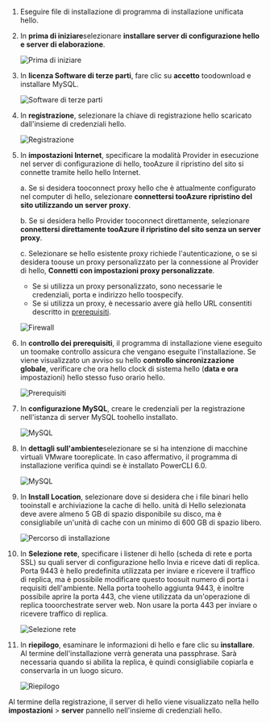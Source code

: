 1. Eseguire file di installazione di programma di installazione unificata hello.
2. In **prima di iniziare**selezionare **installare server di configurazione hello e server di elaborazione**.

    ![Prima di iniziare](./media/site-recovery-add-configuration-server/combined-wiz1.png)

3. In **licenza Software di terze parti**, fare clic su **accetto** toodownload e installare MySQL.

    ![Software di terze parti](./media/site-recovery-add-configuration-server/combined-wiz2.png)
4. In **registrazione**, selezionare la chiave di registrazione hello scaricato dall'insieme di credenziali hello.

    ![Registrazione](./media/site-recovery-add-configuration-server/combined-wiz3.png)
5. In **impostazioni Internet**, specificare la modalità Provider in esecuzione nel server di configurazione di hello, tooAzure il ripristino del sito si connette tramite hello hello Internet.

   a. Se si desidera tooconnect proxy hello che è attualmente configurato nel computer di hello, selezionare **connettersi tooAzure ripristino del sito utilizzando un server proxy**.

   b. Se si desidera hello Provider tooconnect direttamente, selezionare **connettersi direttamente tooAzure il ripristino del sito senza un server proxy**.

   c. Selezionare se hello esistente proxy richiede l'autenticazione, o se si desidera toouse un proxy personalizzato per la connessione al Provider di hello, **Connetti con impostazioni proxy personalizzate**.

     * Se si utilizza un proxy personalizzato, sono necessarie le credenziali, porta e indirizzo hello toospecify.
     * Se si utilizza un proxy, è necessario avere già hello URL consentiti descritto in [prerequisiti](#prerequisites).

     ![Firewall](./media/site-recovery-add-configuration-server/combined-wiz4.png)
6. In **controllo dei prerequisiti**, il programma di installazione viene eseguito un toomake controllo assicura che vengano eseguite l'installazione. Se viene visualizzato un avviso su hello **controllo sincronizzazione globale**, verificare che ora hello clock di sistema hello (**data e ora** impostazioni) hello stesso fuso orario hello.

    ![Prerequisiti](./media/site-recovery-add-configuration-server/combined-wiz5.png)
7. In **configurazione MySQL**, creare le credenziali per la registrazione nell'istanza di server MySQL toohello installato.

    ![MySQL](./media/site-recovery-add-configuration-server/combined-wiz6.png)
8. In **dettagli sull'ambiente**selezionare se si ha intenzione di macchine virtuali VMware tooreplicate. In caso affermativo, il programma di installazione verifica quindi se è installato PowerCLI 6.0.

    ![MySQL](./media/site-recovery-add-configuration-server/combined-wiz7.png)

9. In **Install Location**, selezionare dove si desidera che i file binari hello tooinstall e archiviazione la cache di hello. unità di Hello selezionata deve avere almeno 5 GB di spazio disponibile su disco, ma è consigliabile un'unità di cache con un minimo di 600 GB di spazio libero.

    ![Percorso di installazione](./media/site-recovery-add-configuration-server/combined-wiz8.png)
10. In **Selezione rete**, specificare i listener di hello (scheda di rete e porta SSL) su quali server di configurazione hello Invia e riceve dati di replica. Porta 9443 è hello predefinita utilizzata per inviare e ricevere il traffico di replica, ma è possibile modificare questo toosuit numero di porta i requisiti dell'ambiente. Nella porta toohello aggiunta 9443, è inoltre possibile aprire la porta 443, che viene utilizzata da un'operazione di replica tooorchestrate server web. Non usare la porta 443 per inviare o ricevere traffico di replica.

    ![Selezione rete](./media/site-recovery-add-configuration-server/combined-wiz9.png)


11. In **riepilogo**, esaminare le informazioni di hello e fare clic su **installare**. Al termine dell'installazione verrà generata una passphrase. Sarà necessaria quando si abilita la replica, è quindi consigliabile copiarla e conservarla in un luogo sicuro.

    ![Riepilogo](./media/site-recovery-add-configuration-server/combined-wiz10.png)

Al termine della registrazione, il server di hello viene visualizzato nella hello **impostazioni** > **server** pannello nell'insieme di credenziali hello.
